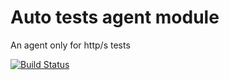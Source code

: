 # Auto tests agent module

An agent only for http/s tests

[![Build Status](https://travis-ci.org/Drill4J/auto-tests-agent.svg?branch=master)](https://travis-ci.org/Drill4J/auto-tests-agent)
